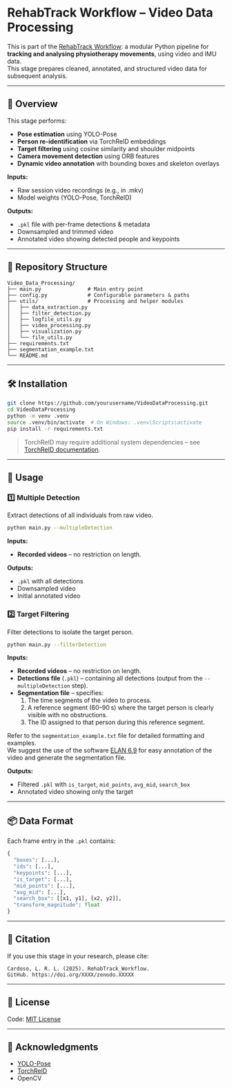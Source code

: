 # RehabTrack Workflow – Video Data Processing

This is part of the [RehabTrack Workflow](https://github.com/lrlcardoso/RehabTrack_Workflow): a modular Python pipeline for **tracking and analysing physiotherapy movements**, using video and IMU data.  
This stage prepares cleaned, annotated, and structured video data for subsequent analysis.

---

## 📌 Overview

This stage performs:
- **Pose estimation** using YOLO-Pose
- **Person re-identification** via TorchReID embeddings
- **Target filtering** using cosine similarity and shoulder midpoints
- **Camera movement detection** using ORB features
- **Dynamic video annotation** with bounding boxes and skeleton overlays

**Inputs:**
- Raw session video recordings (e.g., in .mkv)
- Model weights (YOLO-Pose, TorchReID)

**Outputs:**
- `.pkl` file with per-frame detections & metadata
- Downsampled and trimmed video
- Annotated video showing detected people and keypoints

---

## 📂 Repository Structure

```
Video_Data_Processing/
├── main.py               # Main entry point
├── config.py             # Configurable parameters & paths
├── utils/                # Processing and helper modules
│   ├── data_extraction.py
│   ├── filter_detection.py
│   ├── logfile_utils.py
│   ├── video_processing.py
│   ├── visualization.py
│   └── file_utils.py
├── requirements.txt
├── segmentation_example.txt
└── README.md
```

---

## 🛠 Installation

```bash
git clone https://github.com/yourusername/VideoDataProcessing.git
cd VideoDataProcessing
python -m venv .venv
source .venv/bin/activate  # On Windows: .venv\Scripts\activate
pip install -r requirements.txt
```

> TorchReID may require additional system dependencies – see [TorchReID documentation](https://github.com/KaiyangZhou/deep-person-reid).

---

## 🚀 Usage

### 1️⃣ Multiple Detection
Extract detections of all individuals from raw video.  
```bash
python main.py --multipleDetection
```
**Inputs:**  
- **Recorded videos** – no restriction on length.  

**Outputs:**
- `.pkl` with all detections
- Downsampled video
- Initial annotated video

### 2️⃣ Target Filtering
Filter detections to isolate the target person.
```bash
python main.py --filterDetection
```
**Inputs:**  
- **Recorded videos** – no restriction on length.  
- **Detections file** (`.pkl`) – containing all detections (output from the `--multipleDetection` step).  
- **Segmentation file** – specifies:  
  1. The time segments of the video to process.  
  2. A reference segment (60–90 s) where the target person is clearly visible with no obstructions.  
  3. The ID assigned to that person during this reference segment.  

Refer to the `segmentation_example.txt` file for detailed formatting and examples.  
We suggest the use of the software [ELAN 6.9](https://archive.mpi.nl/tla/elan) for easy annotation of the video and generate the segmentation file.

**Outputs:**
- Filtered `.pkl` with `is_target`, `mid_points`, `avg_mid`, `search_box`
- Annotated video showing only the target

---

## 📦 Data Format

Each frame entry in the `.pkl` contains:
```python
{
  "boxes": [...],
  "ids": [...],
  "keypoints": [...],
  "is_target": [...],
  "mid_points": [...],
  "avg_mid": [...],
  "search_box": [[x1, y1], [x2, y2]],
  "transform_magnitude": float
}
```

---

## 📖 Citation

If you use this stage in your research, please cite:
```
Cardoso, L. R. L. (2025). RehabTrack_Workflow. 
GitHub. https://doi.org/XXXX/zenodo.XXXXX
```

---

## 📝 License

Code: [MIT License](LICENSE)  

---

## 🤝 Acknowledgments

- [YOLO-Pose](https://github.com/itsyb/YOLOv7-Pose)  
- [TorchReID](https://github.com/KaiyangZhou/deep-person-reid)
- OpenCV
